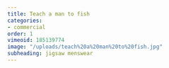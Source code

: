 ```yaml
---
title: Teach a man to fish
categories:
- commercial
order: 1
vimeoid: 185139774
image: "/uploads/teach%20a%20man%20to%20fish.jpg"
subheading: jigsaw menswear
---
```


